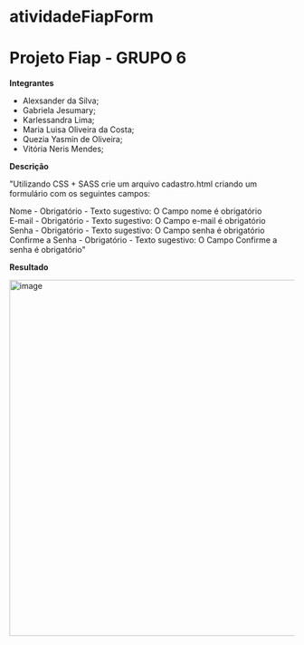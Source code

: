# atividadeFiapForm

# Projeto Fiap - GRUPO 6

**Integrantes**
- Alexsander da Silva;
- Gabriela Jesumary;
- Karlessandra Lima;
- Maria Luisa Oliveira da Costa;
- Quezia Yasmin de Oliveira;
- Vitória Neris Mendes;


**Descrição**

"Utilizando CSS + SASS crie um arquivo cadastro.html criando um formulário com os seguintes campos:

Nome - Obrigatório - Texto sugestivo: O Campo nome é obrigatório <br>
E-mail - Obrigatório - Texto sugestivo: O Campo e-mail é obrigatório <br>
Senha - Obrigatório - Texto sugestivo: O Campo senha é obrigatório <br>
Confirme a Senha - Obrigatório - Texto sugestivo: O Campo Confirme a senha é obrigatório" <br>

**Resultado**

<img width="629" alt="image" src="https://user-images.githubusercontent.com/100864157/193292906-2c7a45a0-1020-4b8c-86ab-4b1fce70b639.png">

